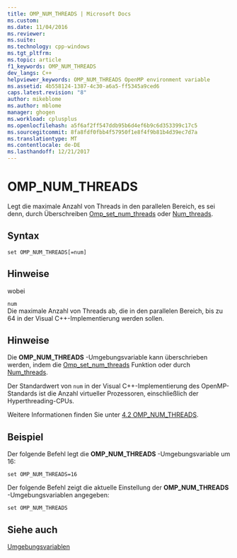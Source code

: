 ```yaml
---
title: OMP_NUM_THREADS | Microsoft Docs
ms.custom: 
ms.date: 11/04/2016
ms.reviewer: 
ms.suite: 
ms.technology: cpp-windows
ms.tgt_pltfrm: 
ms.topic: article
f1_keywords: OMP_NUM_THREADS
dev_langs: C++
helpviewer_keywords: OMP_NUM_THREADS OpenMP environment variable
ms.assetid: 4b558124-1387-4c30-a6a5-ff5345a9ced6
caps.latest.revision: "8"
author: mikeblome
ms.author: mblome
manager: ghogen
ms.workload: cplusplus
ms.openlocfilehash: a5f6af2ff547ddb95b6d4ef6b9c6d353399c17c5
ms.sourcegitcommit: 8fa8fdf0fbb4f57950f1e8f4f9b81b4d39ec7d7a
ms.translationtype: MT
ms.contentlocale: de-DE
ms.lasthandoff: 12/21/2017
---
```

# <a name="ompnumthreads"></a>OMP_NUM_THREADS
Legt die maximale Anzahl von Threads in den parallelen Bereich, es sei denn, durch Überschreiben [Omp_set_num_threads](../../../parallel/openmp/reference/omp-set-num-threads.md) oder [Num_threads](../../../parallel/openmp/reference/num-threads.md).  
  
## <a name="syntax"></a>Syntax  
  
```  
set OMP_NUM_THREADS[=num]  
```  
  
## <a name="remarks"></a>Hinweise  
 wobei  
  
 `num`  
 Die maximale Anzahl von Threads ab, die in den parallelen Bereich, bis zu 64 in der Visual C++-Implementierung werden sollen.  
  
## <a name="remarks"></a>Hinweise  
 Die **OMP_NUM_THREADS** -Umgebungsvariable kann überschrieben werden, indem die [Omp_set_num_threads](../../../parallel/openmp/reference/omp-set-num-threads.md) Funktion oder durch [Num_threads](../../../parallel/openmp/reference/num-threads.md).  
  
 Der Standardwert von `num` in der Visual C++-Implementierung des OpenMP-Standards ist die Anzahl virtueller Prozessoren, einschließlich der Hyperthreading-CPUs.  
  
 Weitere Informationen finden Sie unter [4.2 OMP_NUM_THREADS](../../../parallel/openmp/4-2-omp-num-threads.md).  
  
## <a name="example"></a>Beispiel  
 Der folgende Befehl legt die **OMP_NUM_THREADS** -Umgebungsvariable um 16:  
  
```  
set OMP_NUM_THREADS=16  
```  
  
 Der folgende Befehl zeigt die aktuelle Einstellung der **OMP_NUM_THREADS** -Umgebungsvariablen angegeben:  
  
```  
set OMP_NUM_THREADS  
```  
  
## <a name="see-also"></a>Siehe auch  
 [Umgebungsvariablen](../../../parallel/openmp/reference/openmp-environment-variables.md)